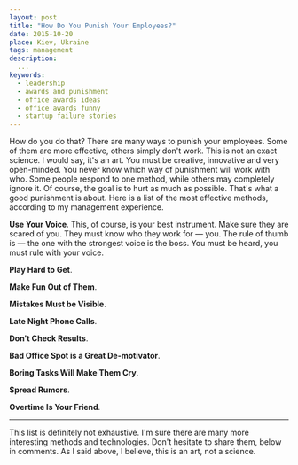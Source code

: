 ```yaml
---
layout: post
title: "How Do You Punish Your Employees?"
date: 2015-10-20
place: Kiev, Ukraine
tags: management
description:
  ...
keywords:
  - leadership
  - awards and punishment
  - office awards ideas
  - office awards funny
  - startup failure stories
---
```


How do you do that? There are many ways to punish your employees.
Some of them are more effective, others simply don't work. This is
not an exact science. I would say, it's an art. You must be creative,
innovative and very open-minded. You never know which way of
punishment will work with who. Some people respond to one method,
while others may completely ignore it. Of course, the goal is to
hurt as much as possible. That's what a good punishment is about.
Here is a list of the most effective methods, according to my
management experience.

<!--more-->

**Use Your Voice**.
This, of course, is your best instrument. Make sure they are scared
of you. They must know who they work for &mdash; you. The rule
of thumb is &mdash; the one with the strongest voice is the boss. You
must be heard, you must rule with your voice.

**Play Hard to Get**.

**Make Fun Out of Them**.

**Mistakes Must be Visible**.

**Late Night Phone Calls**.

**Don't Check Results**.

**Bad Office Spot is a Great De-motivator**.

**Boring Tasks Will Make Them Cry**.

**Spread Rumors**.

**Overtime Is Your Friend**.

<hr/>

This list is definitely not exhaustive. I'm sure there are many
more interesting methods and technologies. Don't hesitate to
share them, below in comments. As I said above, I believe, this is
an art, not a science.

